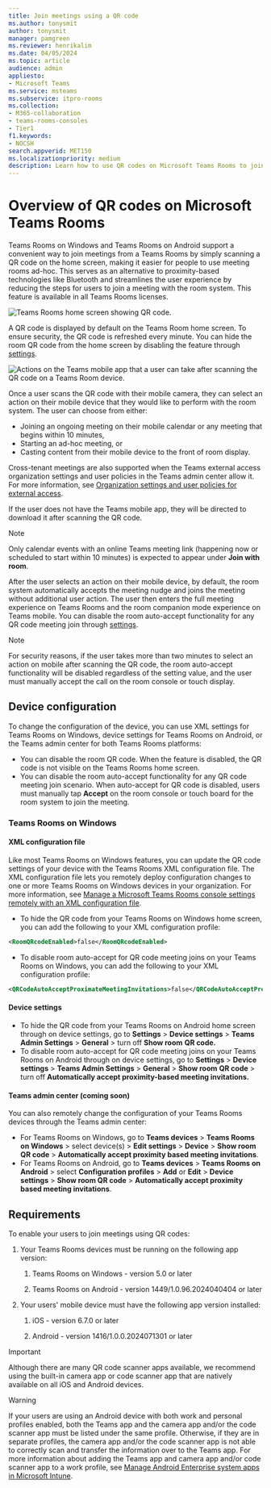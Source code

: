 ```yaml
---
title: Join meetings using a QR code
ms.author: tonysmit
author: tonysmit
manager: pamgreen
ms.reviewer: henrikalim
ms.date: 04/05/2024
ms.topic: article
audience: admin
appliesto:
- Microsoft Teams
ms.service: msteams
ms.subservice: itpro-rooms
ms.collection: 
- M365-collaboration
- teams-rooms-consoles
- Tier1
f1.keywords:
- NOCSH
search.appverid: MET150
ms.localizationpriority: medium
description: Learn how to use QR codes on Microsoft Teams Rooms to join meetings.
---
```

# Overview of QR codes on Microsoft Teams Rooms

Teams Rooms on Windows and Teams Rooms on Android support a convenient way to join meetings from a Teams Rooms by simply scanning a QR code on the home screen, making it easier for people to use meeting rooms ad-hoc. This serves as an alternative to proximity-based technologies like Bluetooth and streamlines the user experience by reducing the steps for users to join a meeting with the room system. This feature is available in all Teams Rooms licenses.


![Teams Rooms home screen showing QR code.](media/teams-rooms-qr-codes/0011-min-(1).png)


A QR code is displayed by default on the Teams Room home screen. To ensure security, the QR code is refreshed every minute. You can hide the room QR code from the home screen by disabling the feature through [settings](#device-configuration).


![Actions on the Teams mobile app that a user can take after scanning the QR code on a Teams Room device.](media/teams-rooms-qr-codes/444.png)


Once a user scans the QR code with their mobile camera, they can select an action on their mobile device that they would like to perform with the room system. The user can choose from either:
- Joining an ongoing meeting on their mobile calendar or any meeting that begins within 10 minutes, 
- Starting an ad-hoc meeting, or 
- Casting content from their mobile device to the front of room display. 

Cross-tenant meetings are also supported when the Teams external access organization settings and user policies in the Teams admin center allow it. For more information, see [Organization settings and user policies for external access](/microsoftteams/trusted-organizations-external-meetings-chat?tabs=organization-settings&branch=main).

If the user does not have the Teams mobile app, they will be directed to download it after scanning the QR code. 

> [!NOTE]
> Only calendar events with an online Teams meeting link (happening now or scheduled to start within 10 minutes) is expected to appear under **Join with room**. 

After the user selects an action on their mobile device, by default, the room system automatically accepts the meeting nudge and joins the meeting without additional user action. The user then enters the full meeting experience on Teams Rooms and the room companion mode experience on Teams mobile. You can disable the room auto-accept functionality for any QR code meeting join through [settings](#device-configuration).  

> [!NOTE]
> For security reasons, if the user takes more than two minutes to select an action on mobile after scanning the QR code, the room auto-accept functionality will be disabled regardless of the setting value, and the user must manually accept the call on the room console or touch display. 
## Device configuration

To change the configuration of the device, you can use XML settings for Teams Rooms on Windows, device settings for Teams Rooms on Android, or the Teams admin center for both Teams Rooms platforms:
- You can disable the room QR code. When the feature is disabled, the QR code is not visible on the Teams Rooms home screen.
- You can disable the room auto-accept functionality for any QR code meeting join scenario. When auto-accept for QR code is disabled, users must manually tap **Accept** on the room console or touch board for the room system to join the meeting.

### Teams Rooms on Windows

#### XML configuration file

Like most Teams Rooms on Windows features, you can update the QR code settings of your device with the Teams Rooms XML configuration file. The XML configuration file lets you remotely deploy configuration changes to one or more Teams Rooms on Windows devices in your organization. For more information, see [Manage a Microsoft Teams Rooms console settings remotely with an XML configuration file](/microsoftteams/rooms/xml-config-file).

- To hide the QR code from your Teams Rooms on Windows home screen, you can add the following to your XML configuration profile:

```xml
<RoomQRcodeEnabled>false</RoomQRcodeEnabled>
```

- To disable room auto-accept for QR code meeting joins on your Teams Rooms on Windows, you can add the following to your XML configuration profile:

```xml
<QRCodeAutoAcceptProximateMeetingInvitations>false</QRCodeAutoAcceptProximateMeetingInvitations>
```

#### Device settings 

- To hide the QR code from your Teams Rooms on Android home screen through on device settings, go to **Settings** > **Device settings** > **Teams Admin Settings** > **General** > turn off **Show room** **QR code.**
- To disable room auto-accept for QR code meeting joins on your Teams Rooms on Android through on device settings, go to **Settings** > **Device settings** > **Teams Admin Settings** > **General** > **Show room** **QR code** > turn off **Automatically accept proximity-based meeting invitations.**

#### Teams admin center (coming soon)

You can also remotely change the configuration of your Teams Rooms devices through the Teams admin center: 
- For Teams Rooms on Windows, go to **Teams devices** > **Teams Rooms on Windows** > select device(s) > **Edit settings** > **Device** > **Show room QR code** > **Automatically accept proximity based meeting invitations**.
- For Teams Rooms on Android, go to **Teams devices** > **Teams Rooms on Android** > select **Configuration profiles** > **Add** or **Edit** > **Device settings** > **Show room QR code** > **Automatically accept proximity based meeting invitations**.

## Requirements

To enable your users to join meetings using QR codes:

1. Your Teams Rooms devices must be running on the following app version:

   1. Teams Rooms on Windows - version 5.0 or later
      
   1. Teams Rooms on Android - version 1449/1.0.96.2024040404 or later  
      
1. Your users' mobile device must have the following app version installed:

   1. iOS - version 6.7.0 or later 
      
   1. Android - version 1416/1.0.0.2024071301 or later
      
> [!IMPORTANT]
> Although there are many QR code scanner apps available, we recommend using the built-in camera app or code scanner app that are natively available on all iOS and Android devices.

> [!WARNING]
> If your users are using an Android device with both work and personal profiles enabled, both the Teams app and the camera app and/or the code scanner app must be listed under the same profile. Otherwise, if they are in separate profiles, the camera app and/or the code scanner app is not able to correctly scan and transfer the information over to the Teams app. 
> For more information about adding the Teams app and camera app and/or code scanner app to a work profile, see [Manage Android Enterprise system apps in Microsoft Intune](/mem/intune/apps/apps-ae-system).
## 


